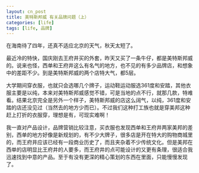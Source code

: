 ```yaml
---
layout: cn_post
title: 美特斯邦威 有关品牌问题（上）
categories: [life]
tags: [life, 品牌]
---
```


在海南待了四年，还真不适应北京的天气，秋天太短了。

最近冷的特快，国庆刚去王府井买的外套，昨天又买了一条牛仔，都是美特斯邦威的。说来也怪，西单和王府井这么有名气的地方，也不见的有多少品牌店，和想象中的差距不少。到是美特斯邦威的两个店特大气，都5层。

大学期间穿衣服，也就只会选哪几个牌子，运动鞋运动服选361度和安踏，其他衣服主要是以纯，本来对美特斯邦威感觉不错，可是当地的点不行，就那几款，特难看。结果北京完全是另外一个样子，美特斯邦威的店这么阔气，以纯，361度和安踏的店还没见过（当然去的地方少而已）。不过我们这种打工族也就是穿美邦这种赶上打折的衣服穿，理想是有，可现实难啊！

我一直对产品设计，品牌营销比较注意，买衣服也发现西单和王府井两家美邦的差别，西单的地方好像是新规划的，有不少大牌子，很多店是开在特大的购物商城里的，而王府井应该已经有一段商业历史了，而且夹杂着不少传统文化。但是美邦在西单的店明显比王府井的人要多，而王府井的点可能设计的又更有条理，很适合我迅速找到中意的产品。至于有没有更深的精心策划的东西在里面，只能慢慢发现了。


